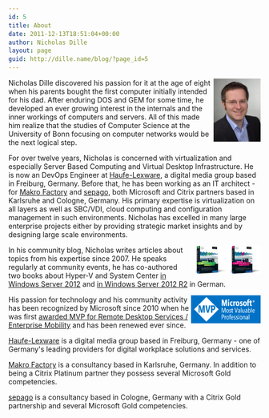 ```yaml
---
id: 5
title: About
date: 2011-12-13T18:51:04+00:00
author: Nicholas Dille
layout: page
guid: http://dille.name/blog/?page_id=5
---
```


<img src="/media/nicholas.jpg" style="height: 9em; float: right; padding-left: 0,5em; margin: 0;"/>Nicholas Dille discovered his passion for it at the age of eight when his parents bought the first computer initially intended for his dad. After enduring DOS and GEM for some time, he developed an ever growing interest in the internals and the inner workings of computers and servers. All of this made him realize that the studies of Computer Science at the University of Bonn focusing on computer networks would be the next logical step.

For over twelve years, Nicholas is concerned with virtualization and especially Server Based Computing and Virtual Desktop Infrastructure. He is now an DevOps Engineer at [Haufe-Lexware](https://www.haufe-lexware.com/), a digital media group based in Freiburg, Germany. Before that, he has been working as an IT architect - for [Makro Factory](http://www.makrofactory.com/) and [sepago](http://www.sepago.de/), both Microsoft and Citrix partners based in Karlsruhe and Cologne, Germany. His primary expertise is virtualization on all layers as well as SBC/VDI, cloud computing and configuration management in such environments. Nicholas has excelled in many large enterprise projects either by providing strategic market insights and by designing large scale environments.

<img src="/media/Book-HyperV-2012.png" style="height: 4em; float: right; padding-left: 0,5em; margin: 0;"/><img src="/media/Book-HyperV-2012R2.png" style="height: 4em; float: right; padding-left: 0,5em; margin: 0;"/>In his community blog, Nicholas writes articles about topics from his expertise since 2007. He speaks regularly at  community events, he has co-authored two books about Hyper-V and System Center [in Windows Server 2012](https://www.rheinwerk-verlag.de/microsoft-hyper-v-und-system-center_3276/) and [in Windows Server 2012 R2](https://www.rheinwerk-verlag.de/microsoft-hyper-v-und-system-center_3570/) in German.

<img src="/media/mvp_logo.png" style="height: 4em; float: right; padding-left: 0,5em; margin: 0;"/>His passion for technology and his community activity has been recognized by Microsoft since 2010 when he was first [awarded MVP for Remote Desktop Services / Enterprise Mobility](https://mvp.microsoft.com/en-us/PublicProfile/4029117?fullName=Nicholas%20%20Dille) and has been renewed ever since.

[Haufe-Lexware](https://www.haufe-lexware.com/) is a digital media group based in Freiburg, Germany - one of Germany's leading providers for digital workplace solutions and services.

[Makro Factory](http://www.makrofactory.com/) is a consultancy based in Karlsruhe, Germany. In addition to being a Citrix Platinum partner they possess several Microsoft Gold competencies.

[sepago](https://www.sepago.de) is a consultancy based in Cologne, Germany with a Citrix Gold partnership and several Microsoft Gold competencies.